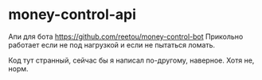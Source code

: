 # money-control-api

Апи для бота https://github.com/reetou/money-control-bot
Прикольно работает если не под нагрузкой и если не пытаться ломать.

Код тут странный, сейчас бы я написал по-другому, наверное. Хотя не, норм. 
